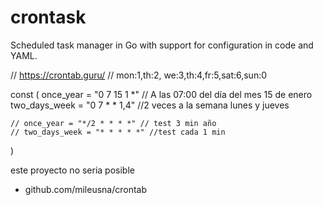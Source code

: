# crontask

Scheduled task manager in Go with support for configuration in code and YAML.


// https://crontab.guru/
// mon:1,th:2, we:3,th:4,fr:5,sat:6,sun:0

const (
	once_year     = "0 7 15 1 *"  // A las 07:00 del día del mes 15 de enero
	two_days_week = "0 7 * * 1,4" //2 veces a la semana lunes y jueves

	// once_year = "*/2 * * * *" // test 3 min año
	// two_days_week = "* * * * *" //test cada 1 min
)

este proyecto no seria posible
- github.com/mileusna/crontab


